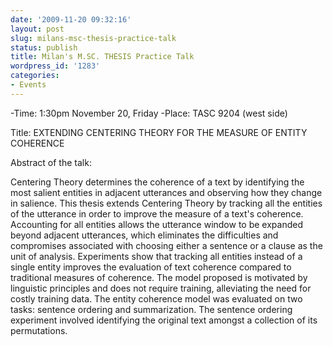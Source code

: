 ```yaml
---
date: '2009-11-20 09:32:16'
layout: post
slug: milans-msc-thesis-practice-talk
status: publish
title: Milan's M.SC. THESIS Practice Talk
wordpress_id: '1283'
categories:
- Events
---
```


-Time: 1:30pm November 20, Friday
-Place: TASC 9204 (west side)

Title: EXTENDING CENTERING THEORY FOR THE MEASURE OF ENTITY COHERENCE


Abstract of the talk:

Centering Theory determines the coherence of a text by identifying the most salient entities in adjacent utterances and observing how they change in salience. This thesis extends Centering Theory by tracking all the entities of the utterance in order to improve the measure of a text's coherence. Accounting for all entities allows the utterance window to be expanded beyond adjacent utterances, which eliminates the difficulties and compromises associated with choosing either a sentence or a clause as the unit of analysis. Experiments show that tracking all entities instead of a single entity improves the evaluation of text coherence compared to traditional measures of coherence. The model proposed is motivated by linguistic principles and does not require training, alleviating the need for costly training data. The entity coherence model was evaluated on two tasks: sentence ordering and summarization. The sentence ordering experiment involved identifying the original text amongst a collection of its permutations.


